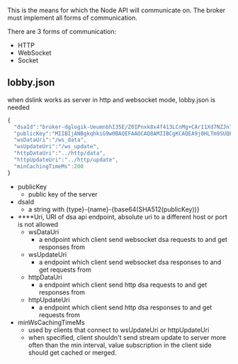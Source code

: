 This is the means for which the Node API will communicate on. The broker must implement all forms of communication.

There are 3 forms of communication:

* HTTP
* WebSocket
* Socket


## lobby.json
when dslink works as server in http and websocket mode, lobby.json is needed
```javascript
{
  "dsaId":"broker-dglogik-UeumnbhI35E/Z0IPnxk8x4f413LCnMg+CAr11Xd7NZJn75NdW+sKfwf0N4SqCybbwN7/Lg4Ns3cRmlIOThoOww==",
  "publicKey":"MIIBIjANBgkqhkiG9w0BAQEFAAOCAQ8AMIIBCgKCAQEA9j0HLTm9SUQEv12mJ/4DkdpKRZaz8lo0KCWmBFeQmf709o7gpqQ/9xWqUf4klHz+M0pQpsrNobRKjQEGMDgbRMwt+rIAmPjeJg9BcguqbUkVTqBxUt1cAKNfxbs+J0NQhPAxihD4tSHedCTEZjrmgQ3opvatrNHTPdjOxzDcwh+cUGmGt4+GoPH6uIH/1aLdOjLJwSPxJyx/O2ednXhmcIOaB7q955tA0Acz6YdVjbpy7iKGP/xh9Hl1MVh+uVvypEI8LvZjj+M44au0fDvTMffnCKHV0OjM1M4EHCbJjgPKt1L4h9EToyVANGVS/7Mt6herO3SL44iyVFj3q2r+2QIDAQAB",
  "wsDataUri":"/ws_data",
  "wsUpdateUri":"/ws_update",
  "httpDataUri":"../http/data",
  "httpUpdateUri":"../http/update",
  "minCachingTimeMs":200
}
```
 - publicKey
   - public key of the server
 - dsaId
   - a string with {type}-{name}-{base64(SHA512(publicKey))}
 - ****Uri, URI of dsa api endpoint, absolute uri to a different host or port is not allowed
   - wsDataUri
     - a endpoint which client send websocket dsa requests to and get responses from
   - wsUpdateUri
     - a endpoint which client send websocket dsa responses to and get requests from
   - httpDataUri
     - a endpoint which client send http dsa requests to and get responses from
   - httpUpdateUri
     - a endpoint which client send http dsa responses to and get requests from
 - minWsCachingTimeMs
   - used by clients that connect to wsUpdateUri or httpUpdateUri
   - when specified, client shouldn't send stream update to server more often than the min interval, value subscription in the client side should get cached or merged.
